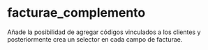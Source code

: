 # facturae_complemento
Añade la posibilidad de agregar códigos vinculados a los clientes y posteriormente crea un selector en cada campo de facturae.

